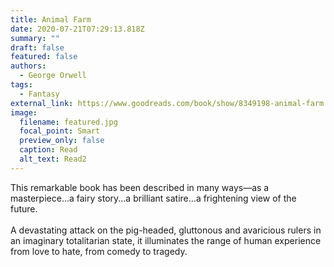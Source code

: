 ```yaml
---
title: Animal Farm
date: 2020-07-21T07:29:13.818Z
summary: ""
draft: false
featured: false
authors:
  - George Orwell
tags:
  - Fantasy
external_link: https://www.goodreads.com/book/show/8349198-animal-farm
image:
  filename: featured.jpg
  focal_point: Smart
  preview_only: false
  caption: Read
  alt_text: Read2
---
```

This remarkable book has been described in many ways—as a masterpiece...a fairy story...a brilliant satire...a frightening view of the future.\
\
A devastating attack on the pig-headed, gluttonous and avaricious rulers in an imaginary totalitarian state, it illuminates the range of human experience from love to hate, from comedy to tragedy.